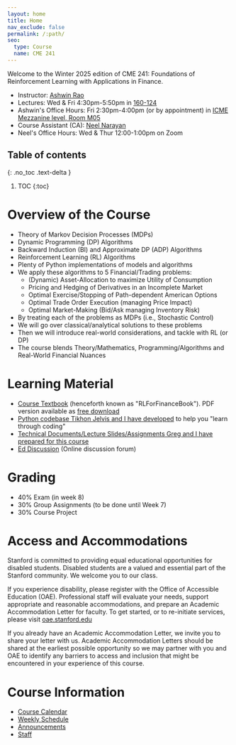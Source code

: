 ```yaml
---
layout: home
title: Home
nav_exclude: false
permalink: /:path/
seo:
  type: Course
  name: CME 241
---
```


Welcome to the Winter 2025 edition of CME 241: Foundations of Reinforcement Learning with Applications in Finance.

- Instructor: [Ashwin Rao](http://stanford.edu/~ashlearn)
- Lectures: Wed & Fri 4:30pm-5:50pm in [160-124](https://www.google.com/maps/place/Wallenberg+Hall/@37.4283252,-122.1738743,17z/data=!3m1!4b1!4m6!3m5!1s0x808fbb2a0218824f:0xc6ff87b15d5675ba!8m2!3d37.4283253!4d-122.1690034!16s%2Fg%2F1hf2j2g6z?entry=ttu&g_ep=EgoyMDI0MTIwMy4wIKXMDSoASAFQAw%3D%3D)
- Ashwin's Office Hours: Fri 2:30pm-4:00pm (or by appointment) in [ICME Mezzanine level, Room M05](https://campus-map.stanford.edu/?id=04-080)
- Course Assistant (CA): [Neel Narayan](https://icme.stanford.edu/people/neel-narayan)
- Neel's Office Hours: Wed & Thur 12:00-1:00pm on Zoom

## Table of contents
{: .no_toc .text-delta }

1. TOC
{:toc}

# Overview of the Course

- Theory of Markov Decision Processes (MDPs)
- Dynamic Programming (DP) Algorithms
- Backward Induction (BI) and Approximate DP (ADP) Algorithms
- Reinforcement Learning (RL) Algorithms
- Plenty of Python implementations of models and algorithms
- We apply these algorithms to 5 Financial/Trading problems:
  - (Dynamic) Asset-Allocation to maximize Utility of Consumption
  - Pricing and Hedging of Derivatives in an Incomplete Market
  - Optimal Exercise/Stopping of Path-dependent American Options
  - Optimal Trade Order Execution (managing Price Impact)
  - Optimal Market-Making (Bid/Ask managing Inventory Risk)
- By treating each of the problems as MDPs (i.e., Stochastic Control)
- We will go over classical/analytical solutions to these problems
- Then we will introduce real-world considerations, and tackle with RL (or DP)
- The course blends Theory/Mathematics, Programming/Algorithms and Real-World Financial Nuances

# Learning Material

*   [Course Textbook](https://www.amazon.com/Foundations-Reinforcement-Learning-Applications-Finance/dp/1032124121) (henceforth known as "RLForFinanceBook"). PDF version available as [free download](https://stanford.edu/~ashlearn/RLForFinanceBook/book.pdf)
*   [Python codebase Tikhon Jelvis and I have developed](https://github.com/TikhonJelvis/RL-book/tree/master/rl) to help you "learn through coding"
*   [Technical Documents/Lecture Slides/Assignments Greg and I have prepared for this course](https://github.com/coverdrive/technical-documents/tree/master/finance/cme241)
*   [Ed Discussion](https://edstem.org/us/courses/49954) (Online discussion forum)

# Grading

*   40% Exam (in week 8)
*   30% Group Assignments (to be done until Week 7)
*   30% Course Project

# Access and Accommodations

Stanford is committed to providing equal educational opportunities for disabled students. Disabled students are a valued and essential part of the Stanford community. We welcome you to our class.

If you experience disability, please register with the Office of Accessible Education (OAE). Professional staff will evaluate your needs, support appropriate and reasonable accommodations, and prepare an Academic Accommodation Letter for faculty. To get started, or to re-initiate services, please visit [oae.stanford.edu](http://oae.stanford.edu)

If you already have an Academic Accommodation Letter, we invite you to share your letter with us. Academic Accommodation Letters should be shared at the earliest possible opportunity so we may partner with you and OAE to identify any barriers to access and inclusion that might be encountered in your experience of this course.

# Course Information

- [Course Calendar](calendar.md)
- [Weekly Schedule](schedule.md)
- [Announcements](announcements.md)
- [Staff](staff.md)

